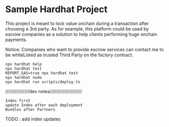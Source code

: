 # Sample Hardhat Project

This project is meant to lock value onchain during a transaction after choosing a 3rd party.
As for example, this platform could be used by escrow companies as a solution to help clients performing huge onchain payments.

Notice: Companies who want to provide escrow services can contact me to be whiteListed as trusted Third Party on the factory contract.

```shell
npx hardhat help
npx hardhat test
REPORT_GAS=true npx hardhat test
npx hardhat node
npx hardhat run scripts/deploy.ts
```

///////////////dev notes////////////////////

```deployment rules
Index first
update Index after each deployment
Bundles after Partners
```

TODO :
add index updates
